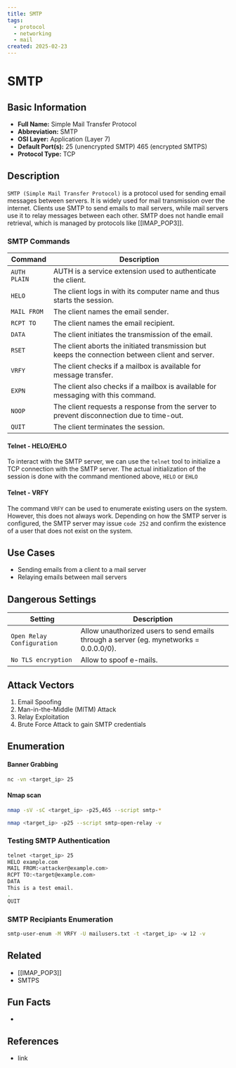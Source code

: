 ```yaml
---
title: SMTP
tags:
  - protocol
  - networking
  - mail
created: 2025-02-23
---
```


# SMTP

## Basic Information
- **Full Name:** Simple Mail Transfer Protocol
- **Abbreviation:** SMTP
- **OSI Layer:** Application (Layer 7)
- **Default Port(s):** 
	25 (unencrypted SMTP)
	465 (encrypted SMTPS)
- **Protocol Type:** TCP

## Description
`SMTP (Simple Mail Transfer Protocol)` is a protocol used for sending email messages between servers. It is widely used for mail transmission over the internet. Clients use SMTP to send emails to mail servers, while mail servers use it to relay messages between each other. SMTP does not handle email retrieval, which is managed by protocols like [[IMAP_POP3]].

### SMTP Commands
| **Command**  | **Description**                                                                                  |
| ------------ | ------------------------------------------------------------------------------------------------ |
| `AUTH PLAIN` | AUTH is a service extension used to authenticate the client.                                     |
| `HELO`       | The client logs in with its computer name and thus starts the session.                           |
| `MAIL FROM`  | The client names the email sender.                                                               |
| `RCPT TO`    | The client names the email recipient.                                                            |
| `DATA`       | The client initiates the transmission of the email.                                              |
| `RSET`       | The client aborts the initiated transmission but keeps the connection between client and server. |
| `VRFY`       | The client checks if a mailbox is available for message transfer.                                |
| `EXPN`       | The client also checks if a mailbox is available for messaging with this command.                |
| `NOOP`       | The client requests a response from the server to prevent disconnection due to time-out.         |
| `QUIT`       | The client terminates the session.                                                               |
#### Telnet - HELO/EHLO
To interact with the SMTP server, we can use the `telnet` tool to initialize a TCP connection with the SMTP server. The actual initialization of the session is done with the command mentioned above, `HELO` or `EHLO`

#### Telnet - VRFY
The command `VRFY` can be used to enumerate existing users on
 the system. However, this does not always work. Depending on how the 
SMTP server is configured, the SMTP server may issue `code 252` and confirm the existence of a user that does not exist on the system. 

## Use Cases
- Sending emails from a client to a mail server
- Relaying emails between mail servers

## Dangerous Settings
| **Setting**                | **Description**                                                                        |
| -------------------------- | -------------------------------------------------------------------------------------- |
| `Open Relay Configuration` | Allow unauthorized users to send emails through a server (eg. mynetworks = 0.0.0.0/0). |
| `No TLS encryption`        | Allow to spoof e-mails.                                                                |

## Attack Vectors
1. Email Spoofing
2. Man-in-the-Middle (MITM) Attack
3. Relay Exploitation
4. Brute Force Attack to gain SMTP credentials

## Enumeration
#### Banner Grabbing
```bash
nc -vn <target_ip> 25
```

#### Nmap scan
```bash
nmap -sV -sC <target_ip> -p25,465 --script smtp-*

nmap <target_ip> -p25 --script smtp-open-relay -v
```

### Testing SMTP Authentication
```bash
telnet <target_ip> 25
HELO example.com
MAIL FROM:<attacker@example.com>
RCPT TO:<target@example.com>
DATA
This is a test email.
.
QUIT
```

### SMTP Recipiants Enumeration
```bash
smtp-user-enum -M VRFY -U mailusers.txt -t <target_ip> -w 12 -v
```

## Related
- [[IMAP_POP3]]
- SMTPS
## Fun Facts
- 
## References
- link

